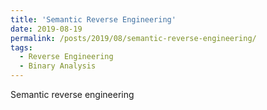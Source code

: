 ```yaml
---
title: 'Semantic Reverse Engineering'
date: 2019-08-19
permalink: /posts/2019/08/semantic-reverse-engineering/
tags:
  - Reverse Engineering
  - Binary Analysis
---
```


Semantic reverse engineering